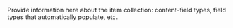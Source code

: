 Provide information here about the item collection: content-field types, field types that automatically populate, etc.